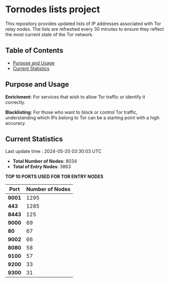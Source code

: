 # Tornodes lists project

This repository provides updated lists of IP addresses associated with Tor relay nodes. The lists are refreshed every 30 minutes to ensure they reflect the most current state of the Tor network.

## Table of Contents

- [Purpose and Usage](#purpose-and-usage)
- [Current Statistics](#current-statistics)


## Purpose and Usage

**Enrichment**: For services that wish to allow Tor traffic or identify it correctly.

**Blacklisting**: For those who want to block or control Tor traffic, understanding which IPs belong to Tor can be a starting point with a high accuracy.

## Current Statistics

Last update time : 2024-05-20 03:30:03 UTC

- **Total Number of Nodes**: 8034
- **Total of Entry Nodes**: 3863

**TOP 10 PORTS USED FOR TOR ENTRY NODES**

| **Port** | **Number of Nodes** |
|------|-----------------|
| **9001**   | 1295  |
| **443**   | 1285  |
| **8443**   | 125  |
| **9000**   | 69  |
| **80**   | 67  |
| **9002**   | 66  |
| **8080**   | 58  |
| **9100**   | 57  |
| **9200**   | 33  |
| **9300**   | 31  |

